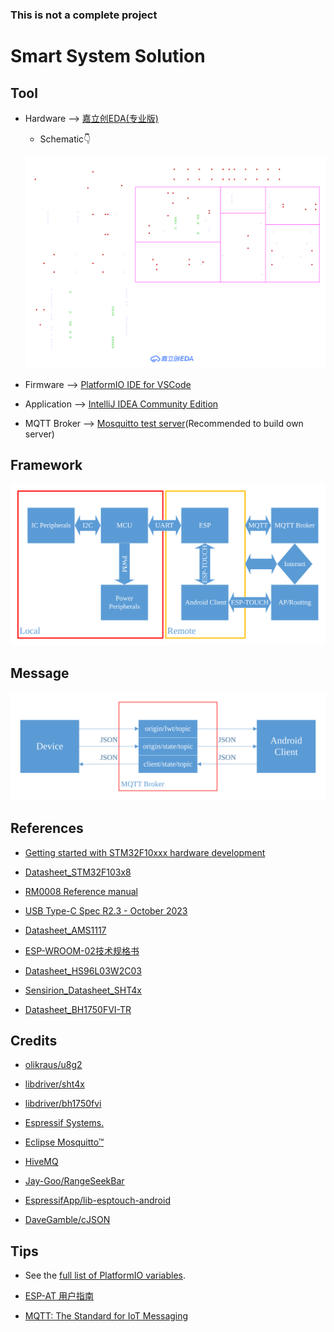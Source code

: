 ### This is not a complete project

# Smart System Solution

## Tool

- Hardware --> [嘉立创EDA(专业版)](https://lceda.cn/)
    - Schematic👇

    ![alt text](Resources/Pictures/SVG_Smart_System_2024-04-13/Schematic1/SCH_Schematic1_1-P1_2024-04-13.svg)

- Firmware --> [PlatformIO IDE for VSCode](https://platformio.org/)

- Application --> [IntelliJ IDEA Community Edition](https://www.jetbrains.com/idea/)

- MQTT Broker --> [Mosquitto test server](https://test.mosquitto.org/)(Recommended to build own server)

## Framework

![alt text](Resources/Pictures/System_Framework.svg)

## Message

![alt text](Resources/Pictures/Remote_Message.svg)

## References

- [Getting started with STM32F10xxx hardware development](https://www.st.com/resource/en/application_note/an2586-getting-started-with-stm32f10xxx-hardware-development-stmicroelectronics.pdf)

- [Datasheet_STM32F103x8](https://www.st.com/resource/en/datasheet/stm32f103c8.pdf)

- [RM0008 Reference manual](https://www.st.com/content/ccc/resource/technical/document/reference_manual/59/b9/ba/7f/11/af/43/d5/CD00171190.pdf/files/CD00171190.pdf/jcr:content/translations/en.CD00171190.pdf)

- [USB Type-C Spec R2.3 - October 2023](https://www.usb.org/document-library/usb-type-cr-cable-and-connector-specification-release-23)

- [Datasheet_AMS1117](http://www.advanced-monolithic.com/pdf/ds1117.pdf)

- [ESP-WROOM-02技术规格书](https://www.espressif.com.cn/sites/default/files/documentation/0c-esp-wroom-02_datasheet_cn.pdf)

- [Datasheet_HS96L03W2C03](https://datasheet.lcsc.com/lcsc/2306271450_HS-HS96L03W2C03_C5248080.pdf)

- [Sensirion_Datasheet_SHT4x](https://sensirion.com/media/documents/33FD6951/6555C40E/Sensirion_Datasheet_SHT4x.pdf)

- [Datasheet_BH1750FVI-TR](https://www.mouser.com/datasheet/2/348/Rohm_11162017_ROHMS34826-1-1279292.pdf)

## Credits

- [olikraus/u8g2](https://github.com/olikraus/u8g2)

- [libdriver/sht4x](https://github.com/libdriver/sht4x)

- [libdriver/bh1750fvi](https://github.com/libdriver/bh1750fvi)

- [Espressif Systems.](https://www.espressif.com.cn/)

- [Eclipse Mosquitto™](https://mosquitto.org/)

- [HiveMQ](https://www.hivemq.com/)

- [Jay-Goo/RangeSeekBar](https://github.com/Jay-Goo/RangeSeekBar)

- [EspressifApp/lib-esptouch-android](https://github.com/EspressifApp/lib-esptouch-android)

- [DaveGamble/cJSON](https://github.com/DaveGamble/cJSON)

## Tips

- See the [full list of PlatformIO variables](https://github.com/platformio/platformio-core/blob/develop/platformio/builder/main.py).

- [ESP-AT 用户指南](https://espressif-docs.readthedocs-hosted.com/projects/esp-at/zh-cn/release-v2.2.0.0_esp8266/)

- [MQTT: The Standard for IoT Messaging](https://mqtt.org/)
